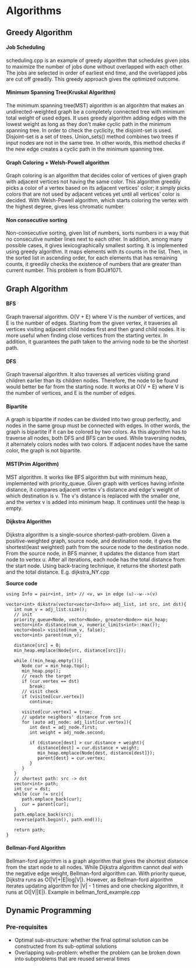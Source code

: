 Algorithms
===
## Greedy Algorithm
#### Job Scheduling
scheduling.cpp is an example of greedy algorithm that schedules given jobs to
maximize the number of jobs done without overlapped with each other. The jobs
are selected in order of earliest end time, and the overlapped jobs are cut
off greadily. This greedy approach gives the optimized outcome.
#### Minimum Spanning Tree(Kruskal Algorithm)
The minimum spanning tree(MST) algorithm is an algorihtm that makes an
undirected-weighted graph be a completely connected tree with minimum total
weight of used edges. It uses greedy algorithm adding edges with the lowest
weight as long as they don't make cyclic path in the minimum spanning tree. In
order to check the cyclicity, the disjoint-set is used. Disjoint-set is a set
of trees. Union_sets() method combines two trees if input nodes are not in the
same tree. In other words, this method checks if the new edge creates a cyclic
path in the minimum spanning tree.
#### Graph Coloring + Welsh-Powell algorithm
Graph coloring is an algorithm that decides color of vertices of given graph
with adjacent vertices not having the same color. This algorithm greedily picks
a color of a vertex based on its adjacent vertices' color; it simply picks
colors that are not used by adjacent vetices yet until all vertices' color is
decided. With Welsh-Powell algorithm, which starts coloring the vertex with
the highest degree, gives less chromatic number.
#### Non consecutive sorting
Non-consecutive sorting, given list of numbers, sorts numbers in a way that
no consecutive number lines next to each other. In addition, among many
possible cases, it gives lexicographically smallest sorting. It is implemented
using greedy algorithm. It maps elements with its counts in the list. Then, in
the sorted list in ascending order, for each elements that has remaining
counts, it greedily checks the existence of numbers that are greater than
current number. This problem is from BOJ#1071.

## Graph Algorithm
#### BFS
Graph traversal algorithm. O(V + E) where V is the number of vertices, and E is
the number of edges. Starting from the given vertex, it traverses all vertices
visiting adjacent child nodes first and then grand child nodes. It is more
useful when finding close vertices from the starting vertex. In addition, it
guarantees the path taken to the arriving node to be the shortest path.
#### DFS
Graph traversal algorithm. It also traverses all vertices visiting grand
children earlier than its children nodes. Therefore, the node to be found would
better be far from the starting node. It works at O(V + E) where V is the
number of vertices, and E is the number of edges.
#### Bipartite
A graph is bipartite if nodes can be divided into two group perfectly, and
nodes in the same group must be connected with edges. In other words, the
graph is bipartite if it can be colored by two colors. As this algorithm has to
traverse all nodes, both DFS and BFS can be used. While traversing nodes, it
alternately colors nodes with two colors. If adjacent nodes have the same
color, the graph is not bipartite.
#### MST(Prim Algorithm)
MST algorithm. It works like BFS algorithm but with minimum heap, implemented
with priority_queue. Given graph with vertices having infinite distance, it
compares adjacent vertex v's distance and edge's weight of which destination
is v. The v's distance is replaced with the smaller one, and the vertex v is
added into minimum heap. It continues until the heap is empty.
#### Dijkstra Algorithm
Dijkstra algorithm is a single-source shortest-path-problem. Given a
positive-weighted graph, source node, and destination node, it gives the
shortest(least weighted) path from the source node to the destination node. 
From the source node, in BFS manner, it updates the distance from start node to 
vertex u. After all iterations, each node has the total distance from the start 
node. Using back-tracing technique, it returns the shortest path and the total
distance. E.g. dijkstra_NY.cpp

**Source code**
```
using Info = pair<int, int> // <v, w> in edge (u)--w-->(v)

vector<int> dikstra(vector<vector<Info>> adj_list, int src, int dst){
   int num_v = adj_list.size();
   // init
   priority_queue<Node, vector<Node>, greater<Node>> min_heap;
   vector<int> distance(num_v, numeric_limits<int>::max());
   vector<bool> visited(num_v, false);
   vector<int> parent(num_v);
   
   distance[src] = 0;
   min_heap.emplace(Node{src, distance[src]});
   
   while (!min_heap.empty()){
      Node cur = min_heap.top();
      min_heap.pop();
      // reach the target
      if (cur.vertex == dst)
         break;
      // visit check
      if (visited[cur.vertex]) 
         continue;
      
      visited[cur.vertex] = true;
      // update neighbors' distance from src
      for (auto adj_node: adj_list[cur.vertex]){
         int dest = adj_node.first;
         int weight = adj_node.second;
         
         if (distance[dest] > cur.distance + weight){
            distance[dest] = cur.distance + weight;
            min_heap.emplace(Node{dest, distance[dest]});
            parent[dest] = cur.vertex;
         }
      }
   }
   // shortest path: src -> dst
   vector<int> path;
   int cur = dst;
   while (cur != src){
      path.emplace_back(cur);
      cur = parent[cur];
   }
   path.emplace_back(src);
   reverse(path.begin(), path.end());
   
   return path;
}
```
#### Bellman-Ford Algorithm
Bellman-ford algorithm is a graph algorithm that gives the shortest distance 
from the start node to all nodes. While Dijkstra algorithm cannot deal with the 
negative edge weight, Bellman-ford algorithm can. With priority queue, Dijkstra 
runs as O(|V|+|E|log|V|). However, as Bellman-ford algorithm iterates updating 
algorithm for |V| - 1 times and one checking algorithm, it runs at O(|V||E|).
Example in bellman_ford_example.cpp

## Dynamic Programming
### Pre-requisites
* Optimal sub-structure: whether the final optimal solution can be constructed
from its sub-optimal solutions
* Overlapping sub-problem: whether the problem can be broken down into
subproblems that are reused serveral times
